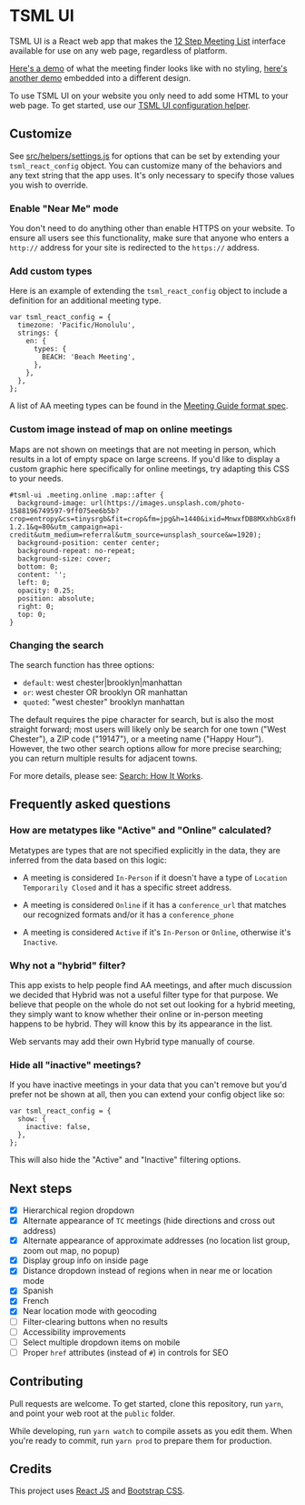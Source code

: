 # TSML UI

TSML UI is a React web app that makes the [12 Step Meeting List](https://github.com/code4recovery/12-step-meeting-list) interface available for use on any web page, regardless of platform.

[Here's a demo](https://react.meetingguide.org/) of what the meeting finder looks like with no styling, [here's another demo](https://react.meetingguide.org/demo.html) embedded into a different design.

To use TSML UI on your website you only need to add some HTML to your web page. To get started, use our [TSML UI configuration helper](https://tsml-ui-config.netlify.app).

## Customize

See [src/helpers/settings.js](settings.js) for options that can be set by extending your `tsml_react_config` object. You can customize many of the behaviors and any text string that the app uses. It's only necessary to specify those values you wish to override.

### Enable "Near Me" mode

You don't need to do anything other than enable HTTPS on your website. To ensure all users see this functionality, make sure that anyone who enters a `http://` address for your site is redirected to the `https://` address.

### Add custom types

Here is an example of extending the `tsml_react_config` object to include a definition for an additional meeting type.

    var tsml_react_config = {
      timezone: 'Pacific/Honolulu',
      strings: {
        en: {
          types: {
            BEACH: 'Beach Meeting',
          },
        },
      },
    };

A list of AA meeting types can be found in the [Meeting Guide format spec](https://github.com/code4recovery/spec).

### Custom image instead of map on online meetings

Maps are not shown on meetings that are not meeting in person, which results in a lot of empty space on large screens. If you'd like to display a custom graphic here specifically for online meetings, try adapting this CSS to your needs.

    #tsml-ui .meeting.online .map::after {
      background-image: url(https://images.unsplash.com/photo-1588196749597-9ff075ee6b5b?crop=entropy&cs=tinysrgb&fit=crop&fm=jpg&h=1440&ixid=MnwxfDB8MXxhbGx8fHx8fHx8fHwxNjIyMTIzODkw&ixlib=rb-1.2.1&q=80&utm_campaign=api-credit&utm_medium=referral&utm_source=unsplash_source&w=1920);
      background-position: center center;
      background-repeat: no-repeat;
      background-size: cover;
      bottom: 0;
      content: '';
      left: 0;
      opacity: 0.25;
      position: absolute;
      right: 0;
      top: 0;
    }

### Changing the search

The search function has three options:

- `default`: west chester|brooklyn|manhattan
- `or`: west chester OR brooklyn OR manhattan
- `quoted`: "west chester" brooklyn manhattan

The default requires the pipe character for search, but is also the most straight forward; most users will likely only be search for one town ("West Chester"), a ZIP code ("19147"), or a meeting name ("Happy Hour"). However, the two other search options allow for more precise searching; you can return multiple results for adjacent towns.

For more details, please see: [Search: How It Works](README-search.md).

## Frequently asked questions

### How are metatypes like "Active" and "Online" calculated?

Metatypes are types that are not specified explicitly in the data, they are inferred from the data based on this logic:

- A meeting is considered `In-Person` if it doesn't have a type of `Location Temporarily Closed` and it has a specific street address.

- A meeting is considered `Online` if it has a `conference_url` that matches our recognized formats and/or it has a `conference_phone`

- A meeting is considered `Active` if it's `In-Person` or `Online`, otherwise it's `Inactive`.

### Why not a "hybrid" filter?

This app exists to help people find AA meetings, and after much discussion we decided that Hybrid was not a useful filter type for that purpose. We believe that people on the whole do not set out looking for a hybrid meeting, they simply want to know whether their online or in-person meeting happens to be hybrid. They will know this by its appearance in the list.

Web servants may add their own Hybrid type manually of course.

### Hide all "inactive" meetings?

If you have inactive meetings in your data that you can't remove but you'd prefer not be shown at all, then you can extend your config object like so:

    var tsml_react_config = {
      show: {
        inactive: false,
      },
    };

This will also hide the "Active" and "Inactive" filtering options.

## Next steps

- [x] Hierarchical region dropdown
- [x] Alternate appearance of `TC` meetings (hide directions and cross out address)
- [x] Alternate appearance of approximate addresses (no location list group, zoom out map, no popup)
- [x] Display group info on inside page
- [x] Distance dropdown instead of regions when in near me or location mode
- [x] Spanish
- [x] French
- [x] Near location mode with geocoding
- [ ] Filter-clearing buttons when no results
- [ ] Accessibility improvements
- [ ] Select multiple dropdown items on mobile
- [ ] Proper `href` attributes (instead of `#`) in controls for SEO

## Contributing

Pull requests are welcome. To get started, clone this repository, run `yarn`, and point your web root at the `public` folder.

While developing, run `yarn watch` to compile assets as you edit them. When you're ready to commit, run `yarn prod` to prepare them for production.

## Credits

This project uses [React JS](https://reactjs.org/) and [Bootstrap CSS](https://getbootstrap.com/).
